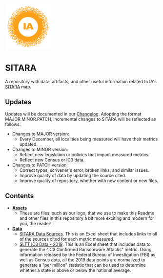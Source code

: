 ![image](https://github.com/internetassociation/SITARA/blob/main/Assets/IA_Mark.png)

# SITARA
A repository with data, artifacts, and other useful information related to IA's [SITARA](https://internetassociation.org/sitara) map.

## Updates
Updates will be documented in our [Changelog](CHANGELOG.md). Adopting the format MAJOR.MINOR.PATCH, incremental changes to SITARA will be reflected as follows:

- Changes to MAJOR version:
   - Every December, all localities being measured will have their metrics updated.
- Changes to MINOR version:
   - Reflect new legislation or policies that impact measured metrics.
   - Reflect new Census or IC3 data.
- Changes to PATCH version:
   - Correct typos, scrivener's error, broken links, and similar issues.
   - Improve quality of data by updating the source cited.
   - Improve quality of repository, whether with new content or new files.

## Contents

- **[Assets](https://github.com/internetassociation/SITARA/tree/main/Assets)**
   - These are files, such as our logo, that we use to make this Readme and other files in this repository a bit more exciting and modern for you, the reader!
- **[Data](https://github.com/internetassociation/SITARA/tree/main/Data)**
   - [SITARA Data Sources](https://github.com/internetassociation/SITARA/blob/main/Data/IA_SITARA-Data-Sources_1.0.xlsx). This is an Excel sheet that includes links to all of the sources cited for each metric measured.
   - [SLTT IC3 Data - 2019](https://github.com/internetassociation/SITARA/blob/main/Data/IA_SLTT-IC3-Data_2019.xlsx). This is an Excel sheet that includes data to generate the "IC3 Confirmed Ransomware Attacks" metric. Using information released by the Federal Bureau of Investigation (FBI) as well as Census data, all the 2019 data points are normalized to generate a "per million" statistic that can be used to determine whether a state is above or below the national average.
